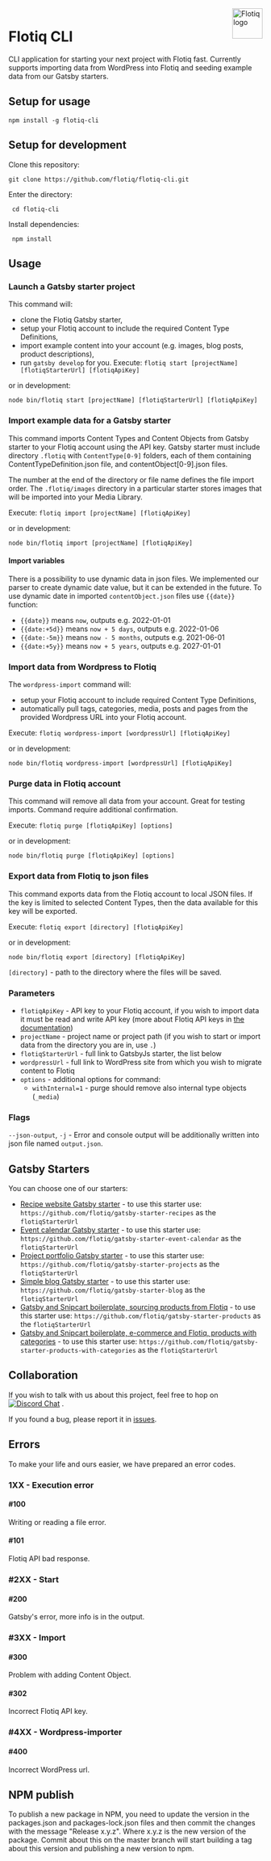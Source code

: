 <a href="https://flotiq.com/">
    <img src="https://editor.flotiq.com/fonts/fq-logo.svg" alt="Flotiq logo" title="Flotiq" align="right" height="60" />
</a>

Flotiq CLI
==================

CLI application for starting your next project with Flotiq fast. 
Currently supports importing data from WordPress into Flotiq and seeding example data from our Gatsby starters.

## Setup for usage

`npm install -g flotiq-cli`

## Setup for development

Clone this repository:

`git clone https://github.com/flotiq/flotiq-cli.git`

Enter the directory:

` cd flotiq-cli`

Install dependencies:

` npm install`


## Usage

### Launch a Gatsby starter project

This command will:
- clone the Flotiq Gatsby starter,
- setup your Flotiq account to include the required Content Type Definitions,
- import example content into your account (e.g. images, blog posts, product descriptions),
- run `gatsby develop` for you.
Execute:
`flotiq start [projectName] [flotiqStarterUrl] [flotiqApiKey]`

or in development:

`node bin/flotiq start [projectName] [flotiqStarterUrl] [flotiqApiKey]`


### Import example data for a Gatsby starter

This command imports Content Types and Content Objects from Gatsby starter to your Flotiq account using the API key.
Gatsby starter must include directory `.flotiq` with `ContentType[0-9]` folders, each of them containing ContentTypeDefinition.json file, and contentObject[0-9].json files.

The number at the end of the directory or file name defines the file import order. 
The `.flotiq/images` directory in a particular starter stores images that will be imported into your Media Library.

Execute:
`flotiq import [projectName] [flotiqApiKey]`

or in development:

`node bin/flotiq import [projectName] [flotiqApiKey]`

#### Import variables

There is a possibility to use dynamic data in json files. 
We implemented our parser to create dynamic date value, but it can be extended in the future.
To use dynamic date in imported `contentObject.json` files use `{{date}}` function:

* `{{date}}` means `now`, outputs e.g. 2022-01-01
* `{{date:+5d}}` means `now + 5 days`, outputs e.g. 2022-01-06 
* `{{date:-5m}}` means `now - 5 months`, outputs e.g. 2021-06-01
* `{{date:+5y}}` means `now + 5 years`, outputs e.g. 2027-01-01


### Import data from Wordpress to Flotiq

The `wordpress-import` command will:
- setup your Flotiq account to include required Content Type Definitions,
- automatically pull tags, categories, media, posts and pages from the provided Wordpress URL into your Flotiq account.

Execute:
`flotiq wordpress-import [wordpressUrl] [flotiqApiKey]`

or in development:

`node bin/flotiq wordpress-import [wordpressUrl] [flotiqApiKey]`

### Purge data in Flotiq account

This command will remove all data from your account. Great for testing imports. Command require additional confirmation.

Execute:
`flotiq purge [flotiqApiKey] [options]`

or in development:

`node bin/flotiq purge [flotiqApiKey] [options]`
### Export data from Flotiq to json files

This command exports data from the Flotiq account to local JSON files. If the key is limited to selected Content Types, then the data available for this key will be exported.

Execute:
`flotiq export [directory] [flotiqApiKey]`

or in development:

`node bin/flotiq export [directory] [flotiqApiKey]`

`[directory]` - path to the directory where the files will be saved.
### Parameters

* `flotiqApiKey` - API key to your Flotiq account, if you wish to import data it must be read and write API key (more about Flotiq API keys in [the documentation](https://flotiq.com/docs/API/))
* `projectName` - project name or project path (if you wish to start or import data from the directory you are in, use `.`)
* `flotiqStarterUrl` - full link to GatsbyJs starter, the list below
* `wordpressUrl` - full link to WordPress site from which you wish to migrate content to Flotiq
* `options` - additional options for command:
    * `withInternal=1` - purge should remove also internal type objects (`_media`)

### Flags

`--json-output`, `-j` - Error and console output will be additionally written into json file named `output.json`.

## Gatsby Starters

You can choose one of our starters:

* [Recipe website Gatsby starter](https://github.com/flotiq/gatsby-starter-recipes) - to use this starter use: `https://github.com/flotiq/gatsby-starter-recipes` as the `flotiqStarterUrl`
* [Event calendar Gatsby starter](https://github.com/flotiq/gatsby-starter-event-calendar) - to use this starter use: `https://github.com/flotiq/gatsby-starter-event-calendar` as the `flotiqStarterUrl`
* [Project portfolio Gatsby starter](https://github.com/flotiq/gatsby-starter-projects) - to use this starter use: `https://github.com/flotiq/gatsby-starter-projects` as the `flotiqStarterUrl`
* [Simple blog Gatsby starter](https://github.com/flotiq/gatsby-starter-blog) - to use this starter use: `https://github.com/flotiq/gatsby-starter-blog` as the `flotiqStarterUrl`
* [Gatsby and Snipcart boilerplate, sourcing products from Flotiq](https://github.com/flotiq/gatsby-starter-products) - to use this starter use: `https://github.com/flotiq/gatsby-starter-products` as the `flotiqStarterUrl`
* [Gatsby and Snipcart boilerplate, e-commerce and Flotiq, products with categories](https://github.com/flotiq/gatsby-starter-products-with-categories) - to use this starter use: `https://github.com/flotiq/gatsby-starter-products-with-categories` as the `flotiqStarterUrl`

## Collaboration

If you wish to talk with us about this project, feel free to hop on [![Discord Chat](https://img.shields.io/discord/682699728454025410.svg)](https://discord.gg/FwXcHnX)  .
   
If you found a bug, please report it in [issues](https://github.com/flotiq/flotiq-cli/issues).


## Errors
To make your life and ours easier, we have prepared an error codes.


### 1XX - Execution error

#### #100
  Writing or reading a file error.
  
#### #101
  Flotiq API bad response.

### #2XX - Start
#### #200

 Gatsby's error, more info is in the output.
 
### #3XX - Import

#### #300
 Problem with adding Content Object.

#### #302
 Incorrect Flotiq API key.
 
 
### #4XX - Wordpress-importer

#### #400
 Incorrect WordPress url.

## NPM publish

To publish a new package in NPM, you need to update the version in the packages.json and packages-lock.json files and then commit the changes with the message "Release x.y.z".
Where x.y.z is the new version of the package.
Commit about this on the master branch will start building a tag about this version and publishing a new version to npm.
